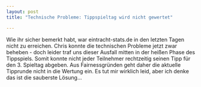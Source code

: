 ```yaml
---
layout: post
title: "Technische Probleme: Tippspieltag wird nicht gewertet"

---
```


Wie ihr sicher bemerkt habt, war eintracht-stats.de in den letzten Tagen nicht zu erreichen. Chris konnte die technischen Probleme jetzt zwar beheben - doch leider traf uns dieser Ausfall mitten in der heißen Phase des Tippspiels. Somit konnte nicht jeder Teilnehmer rechtzeitig seinen Tipp für den 3. Spieltag abgeben. Aus Fairnessgründen geht daher die aktuelle Tipprunde nicht in die Wertung ein. Es tut mir wirklich leid, aber ich denke das ist die sauberste Lösung... 


